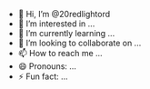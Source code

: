 - 👋 Hi, I’m @20redlightord
- 👀 I’m interested in ...
- 🌱 I’m currently learning ...
- 💞️ I’m looking to collaborate on ...
- 📫 How to reach me ...
- 😄 Pronouns: ...
- ⚡ Fun fact: ...

<!---
20redlightord/20redlightord is a ✨ special ✨ repository because its `README.md` (this file) appears on your GitHub profile.
You can click the Preview link to take a look at your changes.
--->
